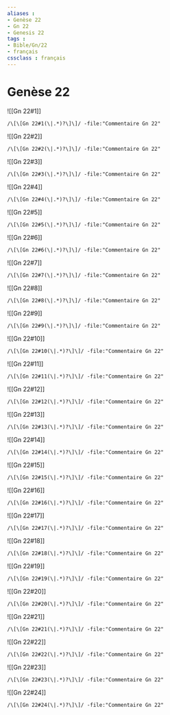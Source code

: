 ```yaml
---
aliases : 
- Genèse 22
- Gn 22
- Genesis 22
tags : 
- Bible/Gn/22
- français
cssclass : français
---
```


# Genèse 22

![[Gn 22#1]]

```query
/\[\[Gn 22#1(\|.*)?\]\]/ -file:"Commentaire Gn 22"
```

![[Gn 22#2]]

```query
/\[\[Gn 22#2(\|.*)?\]\]/ -file:"Commentaire Gn 22"
```

![[Gn 22#3]]

```query
/\[\[Gn 22#3(\|.*)?\]\]/ -file:"Commentaire Gn 22"
```

![[Gn 22#4]]

```query
/\[\[Gn 22#4(\|.*)?\]\]/ -file:"Commentaire Gn 22"
```

![[Gn 22#5]]

```query
/\[\[Gn 22#5(\|.*)?\]\]/ -file:"Commentaire Gn 22"
```

![[Gn 22#6]]

```query
/\[\[Gn 22#6(\|.*)?\]\]/ -file:"Commentaire Gn 22"
```

![[Gn 22#7]]

```query
/\[\[Gn 22#7(\|.*)?\]\]/ -file:"Commentaire Gn 22"
```

![[Gn 22#8]]

```query
/\[\[Gn 22#8(\|.*)?\]\]/ -file:"Commentaire Gn 22"
```

![[Gn 22#9]]

```query
/\[\[Gn 22#9(\|.*)?\]\]/ -file:"Commentaire Gn 22"
```

![[Gn 22#10]]

```query
/\[\[Gn 22#10(\|.*)?\]\]/ -file:"Commentaire Gn 22"
```

![[Gn 22#11]]

```query
/\[\[Gn 22#11(\|.*)?\]\]/ -file:"Commentaire Gn 22"
```

![[Gn 22#12]]

```query
/\[\[Gn 22#12(\|.*)?\]\]/ -file:"Commentaire Gn 22"
```

![[Gn 22#13]]

```query
/\[\[Gn 22#13(\|.*)?\]\]/ -file:"Commentaire Gn 22"
```

![[Gn 22#14]]

```query
/\[\[Gn 22#14(\|.*)?\]\]/ -file:"Commentaire Gn 22"
```

![[Gn 22#15]]

```query
/\[\[Gn 22#15(\|.*)?\]\]/ -file:"Commentaire Gn 22"
```

![[Gn 22#16]]

```query
/\[\[Gn 22#16(\|.*)?\]\]/ -file:"Commentaire Gn 22"
```

![[Gn 22#17]]

```query
/\[\[Gn 22#17(\|.*)?\]\]/ -file:"Commentaire Gn 22"
```

![[Gn 22#18]]

```query
/\[\[Gn 22#18(\|.*)?\]\]/ -file:"Commentaire Gn 22"
```

![[Gn 22#19]]

```query
/\[\[Gn 22#19(\|.*)?\]\]/ -file:"Commentaire Gn 22"
```

![[Gn 22#20]]

```query
/\[\[Gn 22#20(\|.*)?\]\]/ -file:"Commentaire Gn 22"
```

![[Gn 22#21]]

```query
/\[\[Gn 22#21(\|.*)?\]\]/ -file:"Commentaire Gn 22"
```

![[Gn 22#22]]

```query
/\[\[Gn 22#22(\|.*)?\]\]/ -file:"Commentaire Gn 22"
```

![[Gn 22#23]]

```query
/\[\[Gn 22#23(\|.*)?\]\]/ -file:"Commentaire Gn 22"
```

![[Gn 22#24]]

```query
/\[\[Gn 22#24(\|.*)?\]\]/ -file:"Commentaire Gn 22"
```

